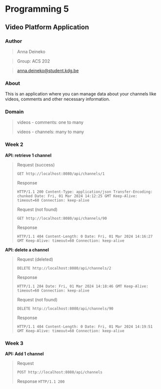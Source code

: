 # Programming 5

## Video Platform Application

### Author 

> Anna Deineko

> Group: ACS 202

> anna.deineko@student.kdg.be

### About

This is an application where you can manage data about your channels like videos, comments and other necessary
information.

### Domain

> videos - comments: one to many
> 
> videos - channels: many to many

### Week 2
**API: retrieve 1 channel**
>Request (success)
> 
>`GET http://localhost:8080/api/channels/1`
> 
> Response
> 
>`HTTP/1.1 200
Content-Type: application/json
Transfer-Encoding: chunked
Date: Fri, 01 Mar 2024 14:12:25 GMT
Keep-Alive: timeout=60
Connection: keep-alive`
> 
> Request (not found)
> 
> `GET http://localhost:8080/api/channels/90`
> 
> Response 
> 
> `HTTP/1.1 404
Content-Length: 0
Date: Fri, 01 Mar 2024 14:16:27 GMT
Keep-Alive: timeout=60
Connection: keep-alive`
> 
**API: delete a channel**
>Request (deleted)
>
>`DELETE http://localhost:8080/api/channels/2`
>
> Response
>
>`HTTP/1.1 204
Date: Fri, 01 Mar 2024 14:18:46 GMT
Keep-Alive: timeout=60
Connection: keep-alive`
>
> Request (not found)
>
> `DELETE http://localhost:8080/api/channels/90`
>
> Response
>
> `HTTP/1.1 404
Content-Length: 0
Date: Fri, 01 Mar 2024 14:19:51 GMT
Keep-Alive: timeout=60
Connection: keep-alive`
> 
### Week 3
**API: Add 1 channel**
> Request
> 
> `POST http://localhost:8080/api/channels`
> 
> Response
> `HTTP/1.1 200`
> 



